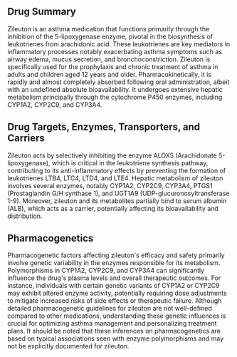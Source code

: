 ## Drug Summary
Zileuton is an asthma medication that functions primarily through the inhibition of the 5-lipoxygenase enzyme, pivotal in the biosynthesis of leukotrienes from arachidonic acid. These leukotrienes are key mediators in inflammatory processes notably exacerbating asthma symptoms such as airway edema, mucus secretion, and bronchoconstriction. Zileuton is specifically used for the prophylaxis and chronic treatment of asthma in adults and children aged 12 years and older. Pharmacokinetically, it is rapidly and almost completely absorbed following oral administration, albeit with an undefined absolute bioavailability. It undergoes extensive hepatic metabolism principally through the cytochrome P450 enzymes, including CYP1A2, CYP2C9, and CYP3A4.

## Drug Targets, Enzymes, Transporters, and Carriers
Zileuton acts by selectively inhibiting the enzyme ALOX5 (Arachidonate 5-lipoxygenase), which is critical in the leukotriene synthesis pathway, contributing to its anti-inflammatory effects by preventing the formation of leukotrienes LTB4, LTC4, LTD4, and LTE4. Hepatic metabolism of zileuton involves several enzymes, notably CYP1A2, CYP2C9, CYP3A4, PTGS1 (Prostaglandin G/H synthase 1), and UGT1A9 (UDP-glucuronosyltransferase 1-9). Moreover, zileuton and its metabolites partially bind to serum albumin (ALB), which acts as a carrier, potentially affecting its bioavailability and distribution.

## Pharmacogenetics
Pharmacogenetic factors affecting zileuton's efficacy and safety primarily involve genetic variability in the enzymes responsible for its metabolism. Polymorphisms in CYP1A2, CYP2C9, and CYP3A4 can significantly influence the drug's plasma levels and overall therapeutic outcomes. For instance, individuals with certain genetic variants of CYP1A2 or CYP2C9 may exhibit altered enzyme activity, potentially requiring dose adjustments to mitigate increased risks of side effects or therapeutic failure. Although detailed pharmacogenetic guidelines for zileuton are not well-defined compared to other medications, understanding these genetic influences is crucial for optimizing asthma management and personalizing treatment plans. It should be noted that these inferences on pharmacogenetics are based on typical associations seen with enzyme polymorphisms and may not be explicitly documented for zileuton.
